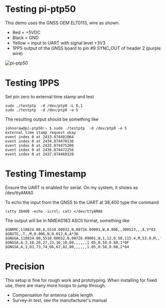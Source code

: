# Testing pi-ptp50
This demo uses the GNSS OEM ELT0113, wire as shown.
- Red = +5VDC
- Black = GND
- Yellow = input to UART with signal level +3V3
- 1PPS output of the GNSS board to pin #9 SYNC_OUT of header 2 (purple wire)


![pi-ptp50](pi-ptp50.jpg)

# Testing 1PPS
Set pin zero to external time stamp and test

```
sudo ./testptp  -d /dev/ptp0 -L 0,1
sudo ./testptp  -d /dev/ptp0 -e 5
```
The resulting output should be something like
```
johnoraw@pi-ptp50:~ $ sudo ./testptp  -d /dev/ptp0 -e 5
external time stamp request okay
event index 0 at 2433.874481064
event index 0 at 2434.874478136
event index 0 at 2435.874475200
event index 0 at 2436.874472256
event index 0 at 2437.874469320
```
# Testing Timestamp
Ensure the UART is enabled for serial. On my system, it shows as /dev/ttyAMA0

To echo the input from the GNSS to the UART at 38,400 type the command
```
(stty 38400 -echo -icrnl; cat) </dev/ttyAMA0
```
The output will be in NMEA0183 ASCII format, something like
```
$GNRMC,110824.00,A,5510.00032,N,00726.09001,W,0.006,,300523,,,A,V*02
$GNVTG,,T,,M,0.006,N,0.012,K,A*38
$GNGGA,110824.00,5510.00032,N,00726.09001,W,1,12,0.58,115.4,M,53.9,M,,*55
$GNGSA,A,3,18,26,27,23,16,10,08,,,,,,1.05,0.58,0.88,1*0F
$GNGSA,A,3,83,73,74,66,67,82,80,,,,,,1.05,0.58,0.88,2*04
```
# Precision
This setup is fine for rough work and prototyping. When installing for fixed use, there are many more hoops to jump through.
- Compensation for antenna cable length
- Survey-In test, see the manufacturer's manual
